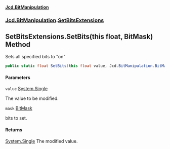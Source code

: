 #### [Jcd.BitManipulation](index.md 'index')
### [Jcd.BitManipulation](Jcd.BitManipulation.md 'Jcd.BitManipulation').[SetBitsExtensions](Jcd.BitManipulation.SetBitsExtensions.md 'Jcd.BitManipulation.SetBitsExtensions')

## SetBitsExtensions.SetBits(this float, BitMask) Method

Sets all specified bits to "on"

```csharp
public static float SetBits(this float value, Jcd.BitManipulation.BitMask mask);
```
#### Parameters

<a name='Jcd.BitManipulation.SetBitsExtensions.SetBits(thisfloat,Jcd.BitManipulation.BitMask).value'></a>

`value` [System.Single](https://docs.microsoft.com/en-us/dotnet/api/System.Single 'System.Single')

The value to be modified.

<a name='Jcd.BitManipulation.SetBitsExtensions.SetBits(thisfloat,Jcd.BitManipulation.BitMask).mask'></a>

`mask` [BitMask](Jcd.BitManipulation.BitMask.md 'Jcd.BitManipulation.BitMask')

bits to set.

#### Returns
[System.Single](https://docs.microsoft.com/en-us/dotnet/api/System.Single 'System.Single')
The modified value.